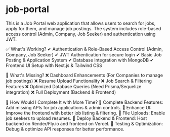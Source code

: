 # job-portal
This is a Job Portal web application that allows users to search for jobs, apply for them, and manage job postings. The system includes role-based access control (Admin, Company, Job Seeker) and authentication using JWT.



✅ What's Working?
✔ Authentication & Role-Based Access Control (Admin, Company, Job Seeker)
✔ JWT Authentication for secure login
✔ Basic Job Posting & Application System
✔ Database Integration with MongoDB
✔ Frontend UI Setup with Next.js & Tailwind CSS



🚧 What's Missing?
❌ Dashboard Enhancements (For Companies to manage job postings)
❌ Resume Upload Functionality
❌ Job Search & Filtering Features
❌ Optimized Database Queries (Need Prisma/Sequelize integration)
❌ Full Deployment (Backend & Frontend)


🔧 How Would I Complete It with More Time?
🔹 Complete Backend Features: Add missing APIs for job applications & admin controls.
🔹 Enhance UI: Improve the frontend with better job listing & filtering.
🔹 File Uploads: Enable job seekers to upload resumes.
🔹 Deploy Backend & Frontend: Host backend on Render/Fly.io and frontend on Vercel.
🔹 Testing & Optimization: Debug & optimize API responses for better performance.
